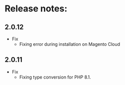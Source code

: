 Release notes:
==============

2.0.12
-------
* Fix
  * Fixing error during installation on Magento Cloud


2.0.11
-------
* Fix
  * Fixing type conversion for PHP 8.1.
